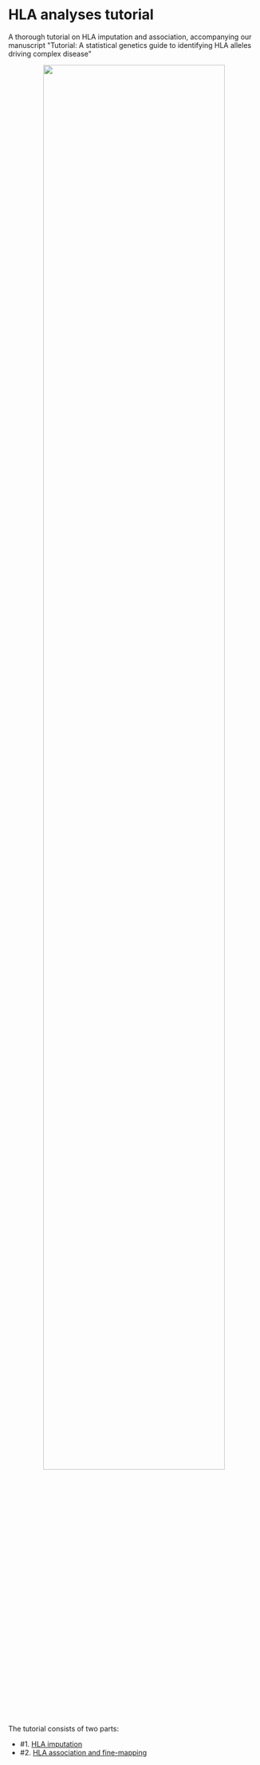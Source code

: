 # HLA analyses tutorial
A thorough tutorial on HLA imputation and association, accompanying our manuscript "Tutorial: A statistical genetics guide to identifying HLA alleles driving complex disease"

<div align="center">
<img src="https://raw.githubusercontent.com/immunogenomics/HLA_analyses_tutorial/main/images/for_web_Overview_v4.png" width=85%>
</div>

The tutorial consists of two parts:
- #1. [HLA imputation]()
- #2. [HLA association and fine-mapping]()
